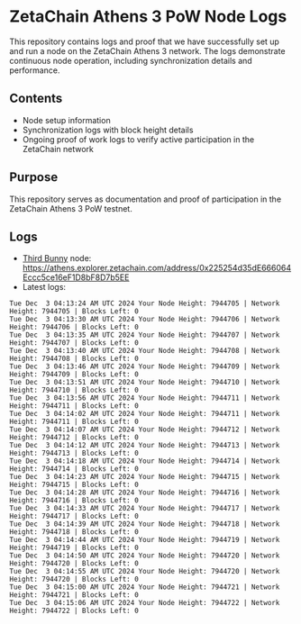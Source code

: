 # ZetaChain Athens 3 PoW Node Logs
This repository contains logs and proof that we have successfully set up and run a node on the ZetaChain Athens 3 network. The logs demonstrate continuous node operation, including synchronization details and performance.

## Contents
- Node setup information
- Synchronization logs with block height details
- Ongoing proof of work logs to verify active participation in the ZetaChain network

## Purpose
This repository serves as documentation and proof of participation in the ZetaChain Athens 3 PoW testnet.

## Logs

- [Third Bunny](https://thirdbunny.xyz/) node: https://athens.explorer.zetachain.com/address/0x225254d35dE666064Eccc5ce16eF1D8bF8D7b5EE
- Latest logs:
```
Tue Dec  3 04:13:24 AM UTC 2024 Your Node Height: 7944705 | Network Height: 7944705 | Blocks Left: 0
Tue Dec  3 04:13:30 AM UTC 2024 Your Node Height: 7944706 | Network Height: 7944706 | Blocks Left: 0
Tue Dec  3 04:13:35 AM UTC 2024 Your Node Height: 7944707 | Network Height: 7944707 | Blocks Left: 0
Tue Dec  3 04:13:40 AM UTC 2024 Your Node Height: 7944708 | Network Height: 7944708 | Blocks Left: 0
Tue Dec  3 04:13:46 AM UTC 2024 Your Node Height: 7944709 | Network Height: 7944709 | Blocks Left: 0
Tue Dec  3 04:13:51 AM UTC 2024 Your Node Height: 7944710 | Network Height: 7944710 | Blocks Left: 0
Tue Dec  3 04:13:56 AM UTC 2024 Your Node Height: 7944711 | Network Height: 7944711 | Blocks Left: 0
Tue Dec  3 04:14:02 AM UTC 2024 Your Node Height: 7944711 | Network Height: 7944711 | Blocks Left: 0
Tue Dec  3 04:14:07 AM UTC 2024 Your Node Height: 7944712 | Network Height: 7944712 | Blocks Left: 0
Tue Dec  3 04:14:12 AM UTC 2024 Your Node Height: 7944713 | Network Height: 7944713 | Blocks Left: 0
Tue Dec  3 04:14:18 AM UTC 2024 Your Node Height: 7944714 | Network Height: 7944714 | Blocks Left: 0
Tue Dec  3 04:14:23 AM UTC 2024 Your Node Height: 7944715 | Network Height: 7944715 | Blocks Left: 0
Tue Dec  3 04:14:28 AM UTC 2024 Your Node Height: 7944716 | Network Height: 7944716 | Blocks Left: 0
Tue Dec  3 04:14:33 AM UTC 2024 Your Node Height: 7944717 | Network Height: 7944717 | Blocks Left: 0
Tue Dec  3 04:14:39 AM UTC 2024 Your Node Height: 7944718 | Network Height: 7944718 | Blocks Left: 0
Tue Dec  3 04:14:44 AM UTC 2024 Your Node Height: 7944719 | Network Height: 7944719 | Blocks Left: 0
Tue Dec  3 04:14:50 AM UTC 2024 Your Node Height: 7944720 | Network Height: 7944720 | Blocks Left: 0
Tue Dec  3 04:14:55 AM UTC 2024 Your Node Height: 7944720 | Network Height: 7944720 | Blocks Left: 0
Tue Dec  3 04:15:00 AM UTC 2024 Your Node Height: 7944721 | Network Height: 7944721 | Blocks Left: 0
Tue Dec  3 04:15:06 AM UTC 2024 Your Node Height: 7944722 | Network Height: 7944722 | Blocks Left: 0
```
